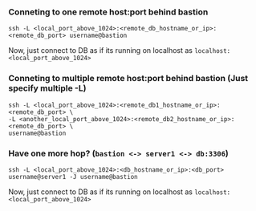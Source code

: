 ### Conneting to one remote host:port behind bastion

```
ssh -L <local_port_above_1024>:<remote_db_hostname_or_ip>:<remote_db_port> username@bastion
```

Now, just connect to DB as if its running on localhost as `localhost:<local_port_above_1024>`

### Conneting to multiple remote host:port behind bastion (Just specify multiple -L)

```
ssh -L <local_port_above_1024>:<remote_db1_hostname_or_ip>:<remote_db_port> \
-L <another_local_port_above_1024>:<remote_db2_hostname_or_ip>:<remote_db_port> \
username@bastion
```

### Have one more hop? (`bastion <-> server1 <-> db:3306`)
```
ssh -L <local_port_above_1024>:<db_hostname_or_ip>:<db_port> username@server1 -J username@bastion
```

Now, just connect to DB as if its running on localhost as `localhost:<local_port_above_1024>`
